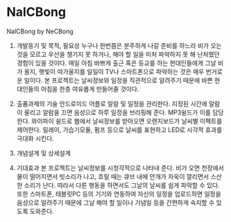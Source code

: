 # NalCBong
NalCBong by NeCBong

1. 개발동기 및 목적, 필요성
 누구나 한번쯤은 분주하게 나갈 준비를 하느라 비가 오는 것을 모르고 우산을 챙기지 못 하거나, 해야 할 일을 미처 파악하지 못 해 난처했던 경험이 있을 것이다. 매일 아침 바쁘게 출근 혹은 등교를 하는 현대인들에게 그날 비가 올지, 햇빛이 따가울지를 일일이 TV나 스마트폰으로 파악하는 것은 매우 번거로운 일이다. 본 프로젝트는 날씨정보와 일정을 직관적으로 알려주기 때문에 바쁜 현대인들의 아침을 한층 여유롭게 만들어줄 것이다.

2. 출품과제의 기술
 안드로이드 어플로 알람 및 일정을 관리한다. 지정된 시간에 알람이 울리고 알람을 끄면 음성으로 하루 일정을 브리핑해 준다. MP3쉴드가 이를 담당한다. 와이파이 쉴드로 웹에서 날씨정보를 받아오면 오렌지보드가 날씨별 이펙트를 제어한다. 릴레이, 가습기모듈, 펌프 등으로 날씨를 표현하고 LED로 시각적 효과를 극대화 시킨다.

3. 개념설계 및 상세설계

4. 기대효과
 본 프로젝트는 날씨정보를 시청각적으로 나타내 준다. 비가 오면 천장에서 물이 떨어지면서 빗소리가 나고, 흐릴 때는 큐브 내에 안개가 자욱이 깔리면서 스산한 소리가 난다. 따라서 다른 행동을 하면서도 그날의 날씨를 쉽게 파악할 수 있다. 또한 스마트폰, 태블릿PC 등의 기기와 연동하여 자신의 일정을 업로드하면 일정을 음성으로 알려주기 때문에 그날 해야 할 일이나 기념일 등을 간편하게 숙지할 수 있도록 도와준다.
